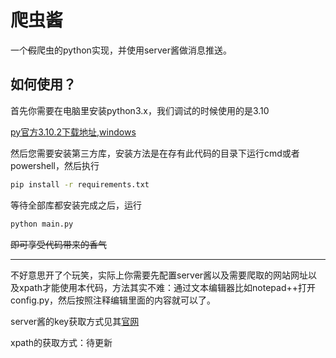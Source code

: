 # 爬虫酱

一个~~假~~爬虫的python实现，并使用server酱做消息推送。

## 如何使用？

首先你需要在电脑里安装python3.x，我们调试的时候使用的是3.10

[py官方3.10.2下载地址,windows](https://www.python.org/ftp/python/3.10.2/python-3.10.2-amd64.exe)

然后您需要安装第三方库，安装方法是在存有此代码的目录下运行cmd或者powershell，然后执行

```bash
pip install -r requirements.txt 
```

等待全部库都安装完成之后，运行

```bash
python main.py
```

~~即可享受代码带来的香气~~

------

不好意思开了个玩笑，实际上你需要先配置server酱以及需要爬取的网站网址以及xpath才能使用本代码，方法其实不难：通过文本编辑器比如notepad++打开config.py，然后按照注释编辑里面的内容就可以了。

server酱的key获取方式见其[官网](https://sct.ftqq.com/sendkey)

xpath的获取方式：待更新

